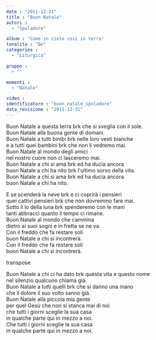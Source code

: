 ```yaml
---
date : "2011-12-31"
title : "Buon Natale"
autori : 
  - "Spoladore"

album : "Come in cielo così in terra"
tonalita : "Do"
categories : 
  - "Liturgica"

gruppo : 
  - ""

momenti : 
  - "Natale"

video : 
identificatore : "buon_natale_spoladore"
data_revisione : "2011-12-31"
---
```

  
  
Buon Natale a questa terra brk che si sveglia con il sole.  
Buon Natale alla buona gente di domani.   
Buon Natale a tutti bimbi brk nelle loro vesti bianche  
e a tutti quei bambini brk che non li vedremo mai.  
Buon Natale al mondo degli amici   
nel nostro cuore non ci lasceremo mai.  
Buon Natale a chi si ama  brk ed ha ducia ancora   
buon Natale a chi ha nito  brk l'ultimo sorso della vita.   
Buon Natale a chi si ama  brk ed ha ducia ancora   
buon Natale a chi ha nito.   
  
  
E se scenderà la neve brk e ci coprirà i pensieri  
quei cattivi pensieri brk che non dovremmo fare mai.   
Sotto il lo della luna brk spenderemo con le mani  
tanti abbracci quanto il tempo ci rimane.   
Buon Natale al mondo che cammina   
dietro ai suoi sogni e in fretta se ne va.  
Con il freddo che fa restare soli   
buon Natale a chi si incontrerà.    
Con il freddo che fa restare soli   
buon Natale a chi si incontrerà.  
  
  
transpose  
  
  
Buon Natale a chi ci ha dato brk questa vita e questo nome  
nel silenzio qualcuno chiama già.   
Buon Natale a tutti quelli brk che si danno una mano  
che il dolore il suo volto sanno già.   
Buon Natale alla piccola mia gente   
per quel Gesù che non si stanca mai di noi  
che tutti i giorni sceglie la sua casa   
in qualche parte qui in mezzo a noi.   
Che tutti i giorni sceglie la sua casa   
in qualche parte qui in mezzo a noi.  
  
  
  
  
  
  

